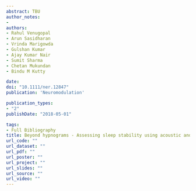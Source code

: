 ```yaml
---
abstract: TBU
author_notes:
- 
authors:
- Rahul Venugopal
- Arun Sasidharan
- Vrinda Marigowda
- Gulshan Kumar
- Ajay Kumar Nair
- Sumit Sharma
- Chetan Mukundan
- Bindu M Kutty

date: 
doi: "10.1111/ner.12847"
publication: 'Neuromodulation'

publication_types:
- "2"
publishDate: "2018-05-01"

tags:
- Full Bibliography
title: Beyond hypnograms - Assessing sleep stability using acoustic and electrical stimulation
url_code: ""
url_dataset: ""
url_pdf: ""
url_poster: ""
url_project: ""
url_slides: ""
url_source: ""
url_video: ""
---
```

